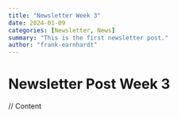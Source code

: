 ```yaml
---
title: "Newsletter Week 3"
date: 2024-01-09
categories: [Newsletter, News]
summary: "This is the first newsletter post."
author: "frank-earnhardt"
---
```

# Newsletter Post Week 3 

// Content